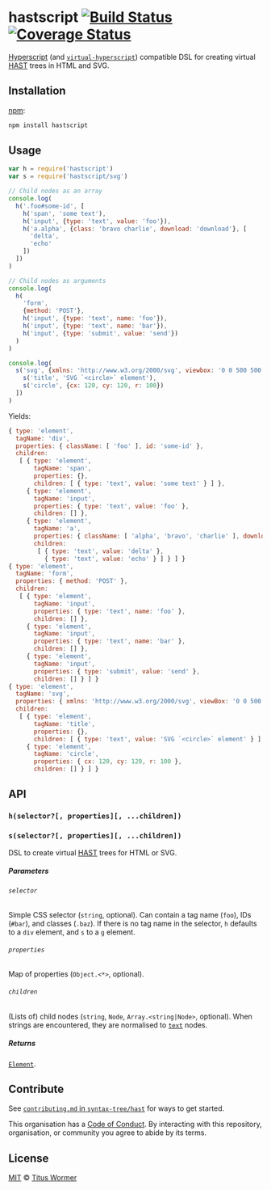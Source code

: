 # hastscript [![Build Status][travis-badge]][travis] [![Coverage Status][codecov-badge]][codecov]

[Hyperscript][] (and [`virtual-hyperscript`][virtual-hyperscript])
compatible DSL for creating virtual [HAST][] trees in HTML and SVG.

## Installation

[npm][]:

```bash
npm install hastscript
```

## Usage

```javascript
var h = require('hastscript')
var s = require('hastscript/svg')

// Child nodes as an array
console.log(
  h('.foo#some-id', [
    h('span', 'some text'),
    h('input', {type: 'text', value: 'foo'}),
    h('a.alpha', {class: 'bravo charlie', download: 'download'}, [
      'delta',
      'echo'
    ])
  ])
)

// Child nodes as arguments
console.log(
  h(
    'form',
    {method: 'POST'},
    h('input', {type: 'text', name: 'foo'}),
    h('input', {type: 'text', name: 'bar'}),
    h('input', {type: 'submit', value: 'send'})
  )
)

console.log(
  s('svg', {xmlns: 'http://www.w3.org/2000/svg', viewbox: '0 0 500 500'}, [
    s('title', 'SVG `<circle>` element'),
    s('circle', {cx: 120, cy: 120, r: 100})
  ])
)
```

Yields:

```js
{ type: 'element',
  tagName: 'div',
  properties: { className: [ 'foo' ], id: 'some-id' },
  children:
   [ { type: 'element',
       tagName: 'span',
       properties: {},
       children: [ { type: 'text', value: 'some text' } ] },
     { type: 'element',
       tagName: 'input',
       properties: { type: 'text', value: 'foo' },
       children: [] },
     { type: 'element',
       tagName: 'a',
       properties: { className: [ 'alpha', 'bravo', 'charlie' ], download: true },
       children:
        [ { type: 'text', value: 'delta' },
          { type: 'text', value: 'echo' } ] } ] }
{ type: 'element',
  tagName: 'form',
  properties: { method: 'POST' },
  children:
   [ { type: 'element',
       tagName: 'input',
       properties: { type: 'text', name: 'foo' },
       children: [] },
     { type: 'element',
       tagName: 'input',
       properties: { type: 'text', name: 'bar' },
       children: [] },
     { type: 'element',
       tagName: 'input',
       properties: { type: 'submit', value: 'send' },
       children: [] } ] }
{ type: 'element',
  tagName: 'svg',
  properties: { xmlns: 'http://www.w3.org/2000/svg', viewBox: '0 0 500 500' },
  children:
   [ { type: 'element',
       tagName: 'title',
       properties: {},
       children: [ { type: 'text', value: 'SVG `<circle>` element' } ] },
     { type: 'element',
       tagName: 'circle',
       properties: { cx: 120, cy: 120, r: 100 },
       children: [] } ] }
```

## API

### `h(selector?[, properties][, ...children])`

### `s(selector?[, properties][, ...children])`

DSL to create virtual [HAST][] trees for HTML or SVG.

##### Parameters

###### `selector`

Simple CSS selector (`string`, optional).  Can contain a tag name (`foo`), IDs
(`#bar`), and classes (`.baz`).
If there is no tag name in the selector, `h` defaults to a `div` element,
and `s` to a `g` element.

###### `properties`

Map of properties (`Object.<*>`, optional).

###### `children`

(Lists of) child nodes (`string`, `Node`, `Array.<string|Node>`, optional).
When strings are encountered, they are normalised to [`text`][text] nodes.

##### Returns

[`Element`][element].

## Contribute

See [`contributing.md` in `syntax-tree/hast`][contributing] for ways to get
started.

This organisation has a [Code of Conduct][coc].  By interacting with this
repository, organisation, or community you agree to abide by its terms.

## License

[MIT][license] © [Titus Wormer][author]

<!-- Definitions -->

[travis-badge]: https://img.shields.io/travis/syntax-tree/hastscript.svg

[travis]: https://travis-ci.org/syntax-tree/hastscript

[codecov-badge]: https://img.shields.io/codecov/c/github/syntax-tree/hastscript.svg

[codecov]: https://codecov.io/github/syntax-tree/hastscript

[npm]: https://docs.npmjs.com/cli/install

[license]: license

[author]: https://wooorm.com

[hast]: https://github.com/syntax-tree/hast

[element]: https://github.com/syntax-tree/hast#element

[virtual-hyperscript]: https://github.com/Matt-Esch/virtual-dom/tree/master/virtual-hyperscript

[hyperscript]: https://github.com/dominictarr/hyperscript

[text]: https://github.com/syntax-tree/unist#text

[contributing]: https://github.com/syntax-tree/hast/blob/master/contributing.md

[coc]: https://github.com/syntax-tree/hast/blob/master/code-of-conduct.md
